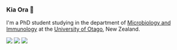 ### Kia Ora 👋

I'm a PhD student studying in the department of <a href="https://micro.otago.ac.nz/" class="link blue">Microbiology and Immunology</a> at the <a href="https://www.otago.ac.nz/" class="link blue">University of Otago</a>, New Zealand.

<a href="https://orcid.org/0000-0003-2305-6827" alt="ORCID"><img src="https://img.shields.io/badge/ORCID-0000--0003--2305--6827-green?style=flat-square&logo=orcid&logoColor=white" /></a> <a href="mailto:leighton.payne@postgrad.otago.ac.nz" alt="EMAIL"><img src="https://img.shields.io/badge/Email-leighton.payne@postgrad.otago.ac.nz-blue?style=flat-square&logo=microsoft-outlook" /></a> <a href="https://www.leightonpayne.com" alt="WEBSITE"><img src="https://img.shields.io/badge/Website-leightonpayne.com-red?style=flat-square&logo=safari"/></a>

